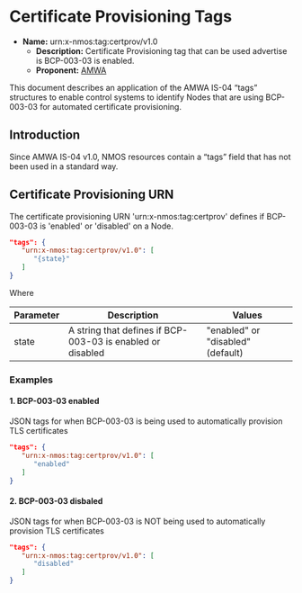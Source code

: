 # Certificate Provisioning Tags

- **Name:**  urn:x-nmos:tag:certprov/v1.0
  - **Description:** Certificate Provisioning tag that can be used advertise is BCP-003-03 is enabled.
  - **Proponent:** [AMWA](https://github.com/AMWA-TV/)

This document describes an application of the AMWA IS-04 “tags” structures to enable control systems to identify Nodes that are using BCP-003-03 for automated certificate provisioning.

## Introduction

Since AMWA IS-04 v1.0, NMOS resources contain a “tags” field that has not been used in a standard way.

## Certificate Provisioning URN

The certificate provisioning URN 'urn:x-nmos:tag:certprov' defines if BCP-003-03 is 'enabled' or 'disabled' on a Node.

```json
"tags": {
   "urn:x-nmos:tag:certprov/v1.0": [
      "{state}"
   ]
}
```

Where

| Parameter | Description | Values |
| --------- | ----------- | ------ |
| state | A string that defines if BCP-003-03 is enabled or disabled | "enabled" or "disabled" (default) |


### Examples

#### 1. BCP-003-03 enabled

JSON tags for when BCP-003-03 is being used to automatically provision TLS certificates
```json
"tags": {
   "urn:x-nmos:tag:certprov/v1.0": [
      "enabled"
   ]
}
```

#### 2. BCP-003-03 disbaled

JSON tags for when BCP-003-03 is NOT being used to automatically provision TLS certificates
```json
"tags": {
   "urn:x-nmos:tag:certprov/v1.0": [
      "disabled"
   ]
}
```
